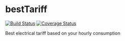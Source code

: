 # bestTariff
[![Build Status](https://travis-ci.org/oriolpiera/bestTariff.svg?branch=master)](https://travis-ci.org/oriolpiera/bestTariff)
[![Coverage Status](https://coveralls.io/repos/github/oriolpiera/bestTariff/badge.svg)](https://coveralls.io/github/oriolpiera/bestTariff)

Best electrical tariff based on your hourly consumption
